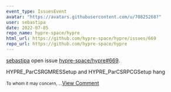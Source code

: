 ```yaml
---
event_type: IssuesEvent
avatar: "https://avatars.githubusercontent.com/u/70825268?"
user: sebastipa
date: 2022-07-05
repo_name: hypre-space/hypre
html_url: https://github.com/hypre-space/hypre/issues/669
repo_url: https://github.com/hypre-space/hypre
---
```


<a href='https://github.com/sebastipa' target='_blank'>sebastipa</a> open issue <a href='https://github.com/hypre-space/hypre/issues/669' target='_blank'>hypre-space/hypre#669</a>.

<p>HYPRE_ParCSRGMRESSetup and HYPRE_ParCSRPCGSetup hang</p><small>To whom it may concern,...</small><a href='https://github.com/hypre-space/hypre/issues/669' target='_blank'>View Comment</a>